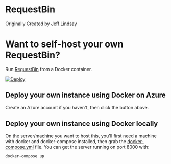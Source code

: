 # RequestBin

Originally Created by [Jeff Lindsay](http://progrium.com)

Want to self-host your own RequestBin?
=====================
Run [RequestBin](https://github.com/Runscope/requestbin) from a Docker container.

[![Deploy](http://azuredeploy.net/deploybutton.png)](https://portal.azure.com/#create/Microsoft.Template/uri/https%3A%2F%2Fraw.githubusercontent.com%2Frdreher%2Frequestbininazure%2Fmaster%2Fazuredeploy.json)

## Deploy your own instance using Docker on Azure

Create an Azure account if you haven't, then click the button above.

## Deploy your own instance using Docker locally

On the server/machine you want to host this, you'll first need a machine with
docker and docker-compose installed, then grab the [docker-compose.yml](https://github.com/rdreher/requestbin/blob/master/docker-compose.yml) file. You can
get the server running on port 8000 with:

`docker-compose up`
